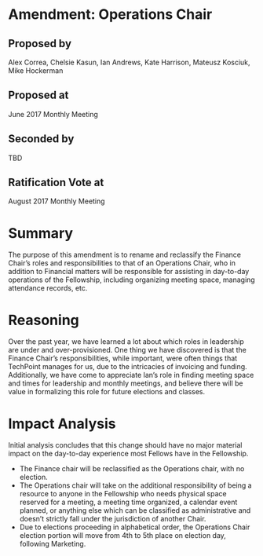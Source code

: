 # Amendment: Operations Chair

## Proposed by

Alex Correa, Chelsie Kasun, Ian Andrews, Kate Harrison, Mateusz Kosciuk, Mike Hockerman

## Proposed at

June 2017 Monthly Meeting

## Seconded by

TBD

## Ratification Vote at

August 2017 Monthly Meeting

# Summary

The purpose of this amendment is to rename and reclassify the Finance Chair’s roles and responsibilities to that of an Operations Chair, who in addition to Financial matters will be responsible for assisting in day-to-day operations of the Fellowship, including organizing meeting space, managing attendance records, etc.

# Reasoning

Over the past year, we have learned a lot about which roles in leadership are under and over-provisioned. One thing we have discovered is that the Finance Chair’s responsibilities, while important, were often things that TechPoint manages for us, due to the intricacies of invoicing and funding. Additionally, we have come to appreciate Ian’s role in finding meeting space and times for leadership and monthly meetings, and believe there will be value in formalizing this role for future elections and classes.

# Impact Analysis

Initial analysis concludes that this change should have no major material impact on the day-to-day experience most Fellows have in the Fellowship. 
 
- The Finance chair will be reclassified as the Operations chair, with no election.
- The Operations chair will take on the additional responsibility of being a resource to anyone in the Fellowship who needs physical space reserved for a meeting, a meeting time organized, a calendar event planned, or anything else which can be classified as administrative and doesn’t strictly fall under the jurisdiction of another Chair.
- Due to elections proceeding in alphabetical order, the Operations Chair election portion will move from 4th to 5th place on election day, following Marketing.
